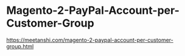 # Magento-2-PayPal-Account-per-Customer-Group
https://meetanshi.com/magento-2-paypal-account-per-customer-group.html
